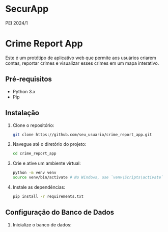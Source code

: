 # SecurApp
PEI 2024/1

# Crime Report App

Este é um protótipo de aplicativo web que permite aos usuários criarem contas, reportar crimes e visualizar esses crimes em um mapa interativo.

## Pré-requisitos

- Python 3.x
- Pip

## Instalação

1. Clone o repositório:
    ```sh
    git clone https://github.com/seu_usuario/crime_report_app.git
    ```
2. Navegue até o diretório do projeto:
    ```sh
    cd crime_report_app
    ```
3. Crie e ative um ambiente virtual:
    ```sh
    python -m venv venv
    source venv/bin/activate # No Windows, use `venv\Scripts\activate`
    ```
4. Instale as dependências:
    ```sh
    pip install -r requirements.txt
    ```

## Configuração do Banco de Dados

1. Inicialize o banco de dados:
    ```sh
   

